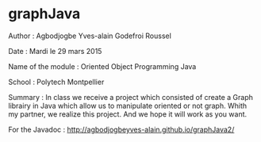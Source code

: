 # graphJava


Author : Agbodjogbe Yves-alain
         Godefroi Roussel
         
Date : Mardi le 29 mars 2015

Name of the module : Oriented Object Programming Java

School : Polytech Montpellier


Summary : In class we receive a project which consisted of create a Graph librairy in Java which allow us to manipulate oriented or not            graph. Whith my partner, we realize this project. And we hope it will work as you want.

For the Javadoc : http://agbodjogbeyves-alain.github.io/graphJava2/
